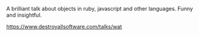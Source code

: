 A brilliant talk about objects in ruby, javascript and other languages. Funny and insightful.

https://www.destroyallsoftware.com/talks/wat
